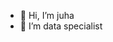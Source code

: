 - 👋 Hi, I’m juha
- 👀 I’m data specialist

<!---
jjuhha/jjuhha is a ✨ special ✨ repository because its `README.md` (this file) appears on your GitHub profile.
You can click the Preview link to take a look at your changes.
--->
